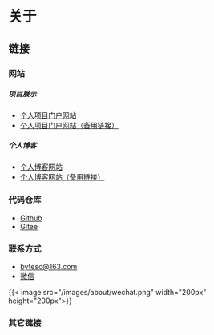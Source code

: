 # 关于


## 链接

### 网站

##### 项目展示
- <a href="http://www.bytesc.top"><i class="fa-solid fa-globe"></i> 个人项目门户网站 <i class="fa-solid fa-link"></i> </a>
- <a href="http://github.bytesc.top"><i class="fa-solid fa-globe"></i> 个人项目门户网站（备用链接） <i class="fa-solid fa-link"></i> </a>

##### 个人博客
- <a href="http://blog.bytesc.top"><i class="fa-solid fa-globe"></i> 个人博客网站 <i class="fa-solid fa-link"></i> </a>
- <a href="http://blog.github.bytesc.top"><i class="fa-solid fa-globe"></i> 个人博客网站（备用链接） <i class="fa-solid fa-link"></i> </a>

### 代码仓库
- <a href="https://github.com/bytesc"><i class="fab fa-github"></i></i> Github <i class="fa-solid fa-link"></i> </a>
- <a href="https://gitee.com/bytesc"><i class="fab fa-git-square"></i></i></i> Gitee <i class="fa-solid fa-link"></i> </a>

### 联系方式

- <a><i class="fas fa-envelope"></i></a> bytesc@163.com
- <a href="/images/about/wechat.png"><i class="fab fa-weixin"></i> 微信 <i class="fa-solid fa-link"></i> </a>

{{< image src="/images/about/wechat.png" width="200px" height="200px">}}

### 其它链接



